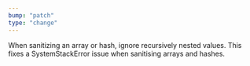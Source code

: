 ```yaml
---
bump: "patch"
type: "change"
---
```


When sanitizing an array or hash, ignore recursively nested values. This fixes a SystemStackError issue when sanitising arrays and hashes.

